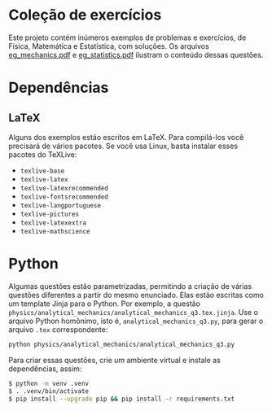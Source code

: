 # Coleção de exercícios

Este projeto contém inúmeros exemplos de problemas e exercícios, de Física, Matemática e Estatística, com soluções. Os arquivos [eg_mechanics.pdf](./eg_mechanics.pdf) e [eg_statistics.pdf](./eg_statistics.pdf) ilustram o conteúdo dessas questões.

# Dependências
## LaTeX
Alguns dos exemplos estão escritos em LaTeX. Para compilá-los você precisará de vários pacotes. Se você usa Linux, basta instalar esses pacotes do TeXLive:
- `texlive-base`
- `texlive-latex`
- `texlive-latexrecommended`
- `texlive-fontsrecommended`
- `texlive-langportuguese`
- `texlive-pictures`
- `texlive-latexextra`
- `texlive-mathscience`

# Python
Algumas questões estão parametrizadas, permitindo a criação de várias questões diferentes a partir do mesmo enunciado. Elas estão escritas como um template Jinja para o Python. Por exemplo, a questão `physics/analytical_mechanics/analytical_mechanics_q3.tex.jinja`. Use o arquivo Python homônimo, isto é, `analytical_mechanics_q3.py`, para gerar o arquivo `.tex` correspondente:
```bash
python physics/analytical_mechanics/analytical_mechanics_q3.py
```

Para criar essas questões, crie um ambiente virtual e instale as dependências, assim:
```bash
$ python -m venv .venv
$ . .venv/bin/activate
$ pip install --upgrade pip && pip install -r requirements.txt
```

